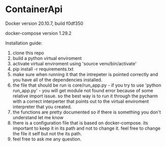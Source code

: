 # ContainerApi

Docker version 20.10.7, build f0df350

docker-compose version 1.29.2

Installation guide:

1) clone this repo
2) build a python virtual enviroment
3) activate virtual enviroment using 'source venv/bin/activate'
4) pip install -r requirements.txt
5) make sure when running it that the intrepeter is pointed correctly and you have all of the dependencies installed.
6) the file that should be run is core/run_app.py - if you try to use 'python run_app.py' - you will get module not found error because of some relative import issue.
so the best way is to run it through the pycharm with a correct interperter that points out to the virtual enviroment interpreter that you created.
7) the functions are pretty documented so if there is something you don't understand let me know
8) there is a configuration file that is based on docker-compose. its important to keep it in its path and not to change it. feel free to change the file it self but not the its path. 
9) feel free to ask me any question.
